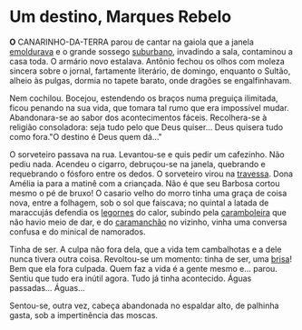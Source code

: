 # Um destino, Marques Rebelo
**O** CANARINHO-DA-TERRA parou de cantar na gaiola que a janela [emoldurava](http://www.aulete.com.br/emoldurar) e o grande sossego [suburbano](http://www.aulete.com.br/subúrbio), invadindo a sala, contaminou a casa toda. O armário novo estalava. Antônio fechou os olhos com moleza sincera sobre o jornal, fartamente literário, de domingo, enquanto o Sultão, alheio às pulgas, dormia no tapete barato, onde dragões se engalfinhavam.

Nem cochilou. Bocejou, estendendo os braços numa preguiça ilimitada, ficou penando na sua vida, que tomara tal rumo que era impossível mudar. Abandonara-se ao sabor dos acontecimentos fáceis. Recolhera-se à religião consoladora: seja tudo pelo que Deus quiser... Deus quisera tudo como fora."O destino é Deus quem dá..."

O sorveteiro passava na rua. Levantou-se e quis pedir um cafezinho. Não pediu nada. Acendeu o cigarro, debruçou-se na janela, quebrando e requebrando o fósforo entre os dedos. O sorveteiro virou na [travessa](http://www.aulete.com.br/travessa). Dona Amélia ia para a matinê com a criançada. Não é que seu Barbosa cortou mesmo o pé de bruxo! O casario velho do morro tinha uma graça de coisa nova, entre a folhagem, sob o sol que faiscava; no quintal a latada de maraccujás defendia os [legornes](https://www.google.com/search?q=legorne&safe=active&sxsrf=ALeKk02kay1cnu0xS810QNHik_QVXxzaTw:1593446350933&source=lnms&tbm=isch&sa=X&ved=2ahUKEwiW1NydsqfqAhWFyKQKHYXoDVIQ_AUoAXoECBMQAw&biw=2482&bih=928) do calor, subindo pela [caramboleira](https://www.google.com/search?q=caramboleira&tbm=isch&ved=2ahUKEwjErZegsqfqAhUQMRoKHUxtAScQ2-cCegQIABAA&oq=caramboleira&gs_lcp=CgNpbWcQAzICCAAyAggAMgIIADICCAAyAggAMgIIADICCAAyAggAMgIIADICCAA6BAgjECc6BQgAELEDOgYIABAKEBhQ5fwBWK2dAmClngJoA3AAeACAAbECiAG_G5IBBTItOS4zmAEAoAEBqgELZ3dzLXdpei1pbWc&sclient=img&ei=1A_6XsTzBJDiaMzahbgC&bih=928&biw=2482&safe=active) que não havio meio de dar, e do [caramanchão](https://www.google.com/search?q=caramanch%C3%A3o&tbm=isch&ved=2ahUKEwjfsK6zsqfqAhUWwIUKHXtSA38Q2-cCegQIABAA&oq=caramanch%C3%A3o&gs_lcp=CgNpbWcQAzICCAAyAggAMgQIABAeMgQIABAeMgQIABAeMgQIABAeMgQIABAeMgQIABAeMgQIABAeMgQIABAeOgQIIxAnOgUIABCxA1CvuwRYuskEYOLLBGgAcAB4AIAB_wKIAboZkgEFMi05LjKYAQCgAQGqAQtnd3Mtd2l6LWltZw&sclient=img&ei=_A_6Xt_CEpaAlwT7pI34Bw&bih=928&biw=2482&safe=active) no vizinho, vinha uma conversa confusa e do minical de namorados.

Tinha de ser. A culpa não fora dela, que a vida tem cambalhotas e a dele nunca tivera outra coisa. Revoltou-se um momento: tinha de ser, uma [brisa](http://www.aulete.com.br/brisa)! Bem que ela fora culpada. Quem faz a vida é a gente mesmo e... parou. Sentiu que tudo era inútil agora. Tudo já tinha acontecido. Águas passadas... Águas... 

Sentou-se, outra vez, cabeça abandonada no espaldar alto, de palhinha gasta, sob a impertinência das moscas.
